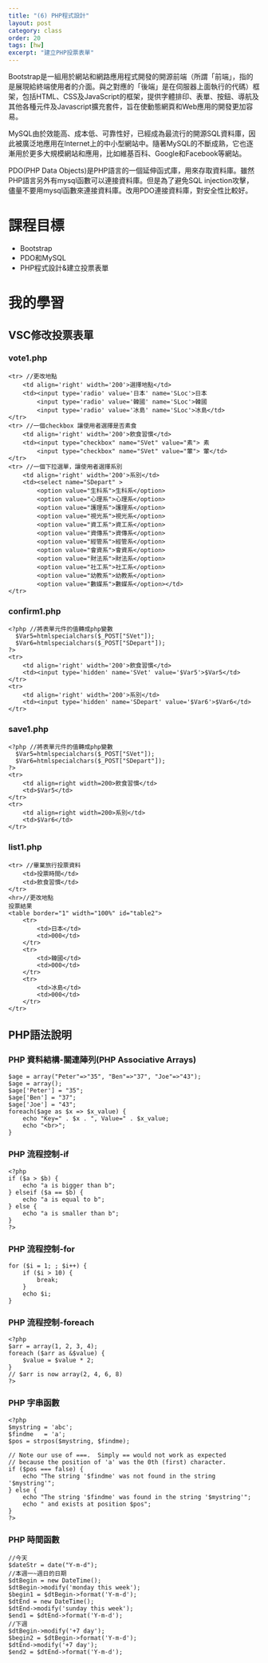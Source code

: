 ```yaml
---
title: "(6) PHP程式設計"
layout: post
category: class
order: 20
tags: [hw]
excerpt: "建立PHP投票表單"
---
```

Bootstrap是一組用於網站和網路應用程式開發的開源前端（所謂「前端」，指的是展現給終端使用者的介面。與之對應的「後端」是在伺服器上面執行的代碼）框架，包括HTML、CSS及JavaScript的框架，提供字體排印、表單、按鈕、導航及其他各種元件及Javascript擴充套件，旨在使動態網頁和Web應用的開發更加容易。

MySQL由於效能高、成本低、可靠性好，已經成為最流行的開源SQL資料庫，因此被廣泛地應用在Internet上的中小型網站中。隨著MySQL的不斷成熟，它也逐漸用於更多大規模網站和應用，比如維基百科、Google和Facebook等網站。

PDO(PHP Data Objects)是PHP語言的一個延伸函式庫，用來存取資料庫。雖然PHP語言另外有mysql函數可以連接資料庫。但是為了避免SQL injection攻擊，儘量不要用mysql函數來連接資料庫。改用PDO連接資料庫，對安全性比較好。

# 課程目標
- Bootstrap
- PDO和MySQL
- PHP程式設計&建立投票表單

# 我的學習
## VSC修改投票表單
### vote1.php
```
<tr> //更改地點
    <td align='right' width='200'>選擇地點</td>
    <td><input type='radio' value='日本' name='SLoc'>日本
        <input type='radio' value='韓國' name='SLoc'>韓國
        <input type='radio' value='冰島' name='SLoc'>冰島</td>
</tr>
<tr> //一個checkbox 讓使用者選擇是否素食
    <td align='right' width='200'>飲食習慣</td>
    <td><input type="checkbox" name="SVet" value="素"> 素
        <input type="checkbox" name="SVet" value="葷"> 葷</td>
</tr>
<tr> //一個下拉選單，讓使用者選擇系別
    <td align='right' width='200'>系別</td>
    <td><select name="SDepart" > 
        <option value="生科系">生科系</option>
        <option value="心理系">心理系</option>
        <option value="護理系">護理系</option>
        <option value="視光系">視光系</option>
        <option value="資工系">資工系</option>
        <option value="資傳系">資傳系</option>
        <option value="經管系">經管系</option>
        <option value="會資系">會資系</option>
        <option value="財法系">財法系</option>
        <option value="社工系">社工系</option>
        <option value="幼教系">幼教系</option>
        <option value="數媒系">數媒系</option></td>
</tr>
```
### confirm1.php
```
<?php //將表單元件的值轉成php變數
  $Var5=htmlspecialchars($_POST["SVet"]);
  $Var6=htmlspecialchars($_POST["SDepart"]);
?>
<tr>
    <td align='right' width='200'>飲食習慣</td>
    <td><input type='hidden' name='SVet' value='$Var5'>$Var5</td>
</tr>
<tr>
    <td align='right' width='200'>系別</td>
    <td><input type='hidden' name='SDepart' value='$Var6'>$Var6</td>
</tr>
```
### save1.php
```
<?php //將表單元件的值轉成php變數
  $Var5=htmlspecialchars($_POST["SVet"]);
  $Var6=htmlspecialchars($_POST["SDepart"]);
?>
<tr>
    <td align=right width=200>飲食習慣</td>
    <td>$Var5</td>
</tr>
<tr>
    <td align=right width=200>系別</td>
    <td>$Var6</td>
</tr>
```
### list1.php
```
<tr> //畢業旅行投票資料
    <td>投票時間</td>
    <td>飲食習慣</td>
</tr>
<hr>//更改地點
投票結果
<table border="1" width="100%" id="table2">
    <tr>
        <td>日本</td>
        <td>000</td>
    </tr>
    <tr>
        <td>韓國</td>
        <td>000</td>
    </tr>
    <tr>
        <td>冰島</td>
        <td>000</td>
    </tr>
</tr>
```
## PHP語法說明
### PHP 資料結構-關連陣列(PHP Associative Arrays)
```
$age = array("Peter"=>"35", "Ben"=>"37", "Joe"=>"43");
$age = array();
$age['Peter'] = "35";
$age['Ben'] = "37";
$age['Joe'] = "43";
foreach($age as $x => $x_value) {
    echo "Key=" . $x . ", Value=" . $x_value;
    echo "<br>";
}
```
### PHP 流程控制-if
```
<?php
if ($a > $b) {
    echo "a is bigger than b";
} elseif ($a == $b) {
    echo "a is equal to b";
} else {
    echo "a is smaller than b";
}
?>
```
### PHP 流程控制-for
```
for ($i = 1; ; $i++) {
    if ($i > 10) {
        break;
    }
    echo $i;
}
```
### PHP 流程控制-foreach
```
<?php
$arr = array(1, 2, 3, 4);
foreach ($arr as &$value) {
    $value = $value * 2;
}
// $arr is now array(2, 4, 6, 8)
?>
```
### PHP 字串函數
```
<?php
$mystring = 'abc';
$findme   = 'a';
$pos = strpos($mystring, $findme);

// Note our use of ===.  Simply == would not work as expected
// because the position of 'a' was the 0th (first) character.
if ($pos === false) {
    echo "The string '$findme' was not found in the string '$mystring'";
} else {
    echo "The string '$findme' was found in the string '$mystring'";
    echo " and exists at position $pos";
}
?>
```
### PHP 時間函數
```
//今天
$dateStr = date("Y-m-d");
//本週一~週日的日期
$dtBegin = new DateTime();
$dtBegin->modify('monday this week');
$begin1 = $dtBegin->format('Y-m-d');
$dtEnd = new DateTime();
$dtEnd->modify('sunday this week');
$end1 = $dtEnd->format('Y-m-d');
//下週
$dtBegin->modify('+7 day');
$begin2 = $dtBegin->format('Y-m-d');
$dtEnd->modify('+7 day');
$end2 = $dtEnd->format('Y-m-d');
```


[1]: https://github.com/        "GitHub"
[2]: https://pages.github.com/  "GitHub Pages"
[3]: https://jekyllrb.com/      "Jekyll"
[4]: http://markdown.tw         "Markdown文件"
[5]: http://dillinger.io/       "Dillinger"


